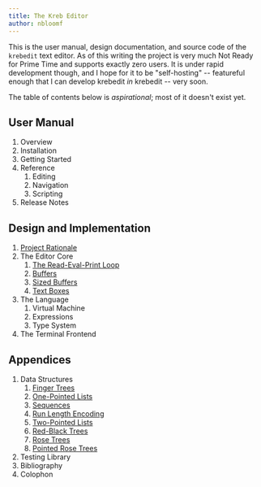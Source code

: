 ```yaml
---
title: The Kreb Editor
author: nbloomf
---
```


<section>

This is the user manual, design documentation, and source code of the `krebedit` text editor. As of this writing the project is very much Not Ready for Prime Time and supports exactly zero users. It is under rapid development though, and I hope for it to be "self-hosting" -- featureful enough that I can develop krebedit _in_ krebedit -- very soon.

The table of contents below is _aspirational_; most of it doesn't exist yet.

</section>



User Manual
-----------

1. Overview
1. Installation
1. Getting Started
1. Reference
    1. Editing
    1. Navigation
    1. Scripting
1. Release Notes



Design and Implementation
-------------------------

1. [Project Rationale](html/Rationale.html)
1. The Editor Core
    1. [The Read-Eval-Print Loop](html/ReplT.html)
    1. [Buffers](html/Buffer.html)
    1. [Sized Buffers](html/SizedBuffer.html)
    1. [Text Boxes](html/TextBox.html)
1. The Language
    1. Virtual Machine
    1. Expressions
    1. Type System
1. The Terminal Frontend



Appendices
----------

1. Data Structures
    1. [Finger Trees](html/FingerTree.html)
    1. [One-Pointed Lists](html/OnePointedList.html)
    1. [Sequences](html/Sequence.html)
    1. [Run Length Encoding](html/RunLengthEncoding.html)
    1. [Two-Pointed Lists](html/TwoPointedList.html)
    1. [Red-Black Trees](html/RedBlackTree.html)
    1. [Rose Trees](html/RoseTree.html)
    1. [Pointed Rose Trees](html/PointedRoseTree.html)
1. Testing Library
1. Bibliography
1. Colophon
